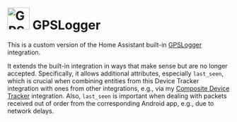 # <img src="https://brands.home-assistant.io/gpslogger/icon.png" alt="GPSLogger" width="50" height="50"/> GPSLogger

This is a custom version of the Home Assistant built-in [GPSLogger](https://www.home-assistant.io/integrations/gpslogger/) integration.

It extends the built-in integration in ways that make sense but are no longer accepted.
Specifically, it allows additional attributes, especially `last_seen`,
which is crucial when combining entities from this Device Tracker integration with ones from other integrations,
e.g., via my [Composite Device Tracker](https://github.com/pnbruckner/ha-composite-tracker) integration.
Also, `last_seen` is important when dealing with packets received out of order from the corresponding Android app,
e.g., due to network delays.
